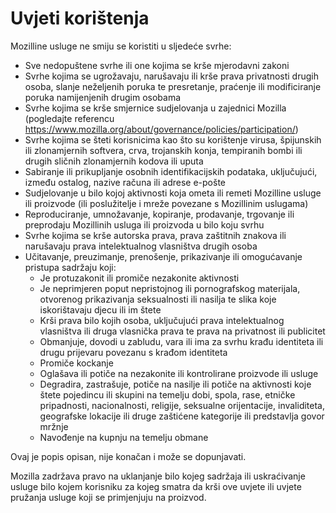 # Uvjeti korištenja

Mozilline usluge ne smiju se koristiti u sljedeće svrhe:

* Sve nedopuštene svrhe ili one kojima se krše mjerodavni zakoni
* Svrhe kojima se ugrožavaju, narušavaju ili krše prava privatnosti drugih osoba, slanje neželjenih
poruka te presretanje, praćenje ili modificiranje poruka namijenjenih drugim osobama
* Svrhe kojima se krše smjernice sudjelovanja u zajednici Mozilla (pogledajte referencu 
<https://www.mozilla.org/about/governance/policies/participation/>)
* Svrhe kojima se šteti korisnicima kao što su korištenje virusa, špijunskih ili zlonamjernih softvera, crva, trojanskih konja,
tempiranih bombi ili drugih sličnih zlonamjernih kodova ili uputa
*	Sabiranje ili prikupljanje osobnih identifikacijskih podataka, uključujući, između ostalog, nazive računa ili adrese e-pošte
* Sudjelovanje u bilo kojoj aktivnosti koja ometa ili remeti Mozilline usluge ili
proizvode (ili poslužitelje i mreže povezane s Mozillinim uslugama)
* Reproduciranje, umnožavanje, kopiranje, prodavanje, trgovanje ili preprodaju Mozillinih usluga ili proizvoda
u bilo koju svrhu
* Svrhe kojima se krše autorska prava, prava zaštitnih znakova ili narušavaju prava intelektualnog vlasništva drugih osoba
* Učitavanje, preuzimanje, prenošenje, prikazivanje ili omogućavanje pristupa sadržaju koji:
    * Je protuzakonit ili promiče nezakonite aktivnosti
    * Je neprimjeren poput nepristojnog ili pornografskog materijala, otvorenog prikazivanja seksualnosti ili nasilja te slika koje iskorištavaju djecu ili im štete
    * Krši prava bilo kojih osoba, uključujući prava intelektualnog vlasništva ili druga vlasnička prava te prava na privatnost ili publicitet
    * Obmanjuje, dovodi u zabludu, vara ili ima za svrhu krađu identiteta ili drugu prijevaru povezanu s krađom identiteta
    * Promiče kockanje
    * Oglašava ili potiče na nezakonite ili kontrolirane proizvode ili usluge
    * Degradira, zastrašuje, potiče na nasilje ili potiče na aktivnosti koje štete pojedincu ili skupini na temelju dobi, spola, rase, etničke pripadnosti, nacionalnosti, religije, seksualne orijentacije, invaliditeta, geografske lokacije ili druge zaštićene kategorije ili predstavlja govor mržnje
    * Navođenje na kupnju na temelju obmane

Ovaj je popis opisan, nije konačan i može se dopunjavati.

Mozilla zadržava pravo na uklanjanje bilo kojeg sadržaja ili uskraćivanje usluge bilo kojem korisniku za kojeg smatra da krši ove uvjete ili uvjete pružanja usluge koji se primjenjuju na proizvod.

